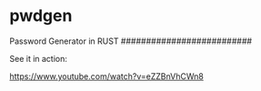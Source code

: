 # pwdgen
Password Generator in RUST
##########################

See it in action:

https://www.youtube.com/watch?v=eZZBnVhCWn8
